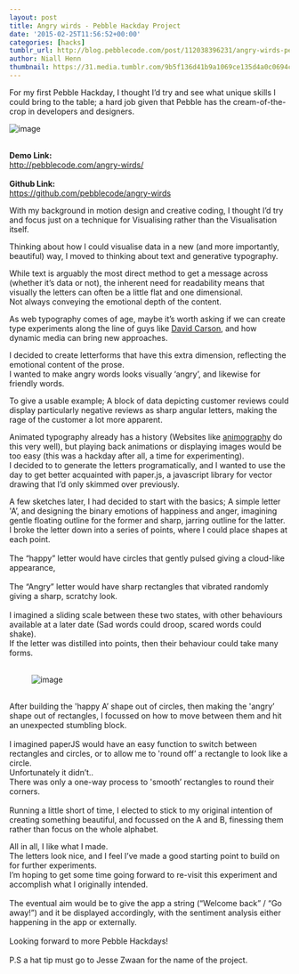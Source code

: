 ```yaml
---
layout: post
title: Angry wirds - Pebble Hackday Project
date: '2015-02-25T11:56:52+00:00'
categories: [hacks]
tumblr_url: http://blog.pebblecode.com/post/112038396231/angry-wirds-pebble-hackday-project
author: Niall Henn
thumbnail: https://31.media.tumblr.com/9b5f136d41b9a1069ce135d4a0c0694c/tumblr_inline_njij9oJdK91rvocwd.gif
---
```


For my first Pebble Hackday, I thought I&rsquo;d try and see what unique skills I could bring to the table; a hard job given that Pebble has the cream-of-the-crop in developers and designers.

<img src="https://31.media.tumblr.com/9b5f136d41b9a1069ce135d4a0c0694c/tumblr_inline_njij9oJdK91rvocwd.gif" alt="image"/>

<p><br/><b>Demo Link:</b><br/><a href="http://pebblecode.com/angry-wirds/">http://pebblecode.com/angry-wirds/</a><br/><br/><b>Github Link:</b><br/><a href="https://github.com/pebblecode/angry-wirds">https://github.com/pebblecode/angry-wirds</a>



With my background in motion design and creative coding, I thought I&rsquo;d try and focus just on a technique for Visualising rather than the Visualisation itself.</p><p>Thinking about how I could visualise data in a new (and more importantly, beautiful) way, I moved to thinking about text and generative typography.</p><p>While text is arguably the most direct method to get a message across (whether it&rsquo;s data or not), the inherent need for readability means that visually the letters can often be a little flat and one dimensional.<br/>Not always conveying the emotional depth of the content.</p><p>As web typography comes of age, maybe it&rsquo;s worth asking if we can create type experiments along the line of guys like <a href="https://www.google.co.uk/search?q=david+carson&amp;es_sm=91&amp;source=lnms&amp;tbm=isch&amp;sa=X&amp;ei=6rzYVMWZOcrcaonEgPAL&amp;ved=0CAgQ_AUoAQ&amp;biw=1285&amp;bih=970&amp;dpr=2">David Carson</a>, and how dynamic media can bring new approaches.</p><p>I decided to create letterforms that have this extra dimension, reflecting the emotional content of the prose.<br/>I wanted to make angry words looks visually &lsquo;angry&rsquo;, and likewise for friendly words.</p><p>To give a usable example; A block of data depicting customer reviews could display particularly negative reviews as sharp angular letters, making the rage of the customer a lot more apparent.</p><p>Animated typography already has a history (Websites like <a href="http://animography.net/">animography</a> do this very well), but playing back animations or displaying images would be too easy (this was a hackday after all, a time for experimenting).<br/>I decided to to generate the letters programatically, and I wanted to use the day to get better acquainted with paper.js, a javascript library for vector drawing that I&rsquo;d only skimmed over previously.</p><p>A few sketches later, I had decided to start with the basics; A simple letter 'A&rsquo;, and designing the binary emotions of happiness and anger, imagining gentle floating outline for the former and sharp, jarring outline for the latter.<br/>I broke the letter down into a series of points, where I could place shapes at each point.<br/><br/>The &ldquo;happy&rdquo; letter would have circles that gently pulsed giving a cloud-like appearance,<br/><br/>The &ldquo;Angry&rdquo; letter would have sharp rectangles that vibrated randomly giving a sharp, scratchy look.<br/><br/>I imagined a sliding scale between these two states, with other behaviours available at a later date (Sad words could droop, scared words could shake).<br/>If the letter was distilled into points, then their behaviour could take many forms.<br/><br/></p><figure><img src="https://31.media.tumblr.com/6131ca20fa034be688b030878955b992/tumblr_inline_njiij3EmBJ1rvocwd.jpg" alt="image"/></figure><p><br/>After building the 'happy A&rsquo; shape out of circles, then making the 'angry&rsquo; shape out of rectangles, I focussed on how to move between them and hit an unexpected stumbling block.<br/><br/>I imagined paperJS would have an easy function to switch between rectangles and circles, or to allow me to 'round off&rsquo; a rectangle to look like a circle.<br/>Unfortunately it didn&rsquo;t..<br/>There was only a one-way process to 'smooth&rsquo; rectangles to round their corners.<br/><br/>Running a little short of time, I elected to stick to my original intention of creating something beautiful, and focussed on the A and B, finessing them rather than focus on the whole alphabet.</p><p>All in all, I like what I made.<br/>The letters look nice, and I feel I&rsquo;ve made a good starting point to build on for further experiments.<br/>I&rsquo;m hoping to get some time going forward to re-visit this experiment and accomplish what I originally intended.<br/><br/>The eventual aim would be to give the app a string (&ldquo;Welcome back&rdquo; / &ldquo;Go away!&rdquo;) and it be displayed accordingly, with the sentiment analysis either happening in the app or externally.<br/><br/>Looking forward to more Pebble Hackdays!<br/><br/>P.S a hat tip must go to Jesse Zwaan for the name of the project.<br/><br/></p>
